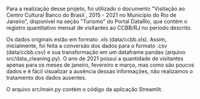 Para a realização desse projeto, foi utilizado o documento "Visitação ao Centro Cultural Banco do Brasil , 2015 - 2021 no Município do Rio de Janeiro", disponível na seção "Turismo" do Portal DataRio, que contém o registro quantitativo mensal de visitantes ao CCBB/RJ no período descrito.

Os dados originais estão em formato .xls (data/ccbb.xls). 
Assim, inicialmente, foi feita a conversão dos dados para o formato .csv (data/ccbb.csv) e sua transformação em um dataframe pandas (arquivo src/data_cleaning.py).
O ano de 2021 possui a quantidade de visitantes apenas para os meses de janeiro, fevereiro e março, mas como são poucos dados e é fácil visualizar a ausência dessas informações, não realizamos o tratamento dos dados ausentes.

O arquivo src/main.py contém o código da aplicação Streamlit.
